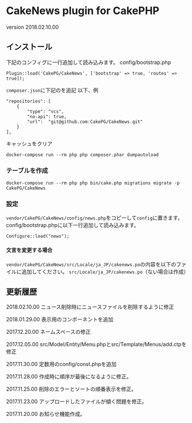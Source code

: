 # CakeNews plugin for CakePHP

version 2018.02.10.00

## インストール

下記のコンフィグに一行追加して読み込みます。
config/bootstrap.php
```
Plugin::load('CakePG/CakeNews', ['bootstrap' => true, 'routes' => true]);
```

`composer.json`に下記のを追記
以下、例
```
"repositories": [
    {
        "type": "vcs",
        "no-api": true,
        "url":  "git@github.com:CakePG/CakeNews.git"
    }
],
```

キャッシュをクリア
```
docker-compose run --rm php php composer.phar dumpautoload
```

### テーブルを作成
```
docker-compose run --rm php php bin/cake.php migrations migrate -p CakePG/CakeNews
```

### 設定

`vendor/CakePG/CakeNews/config/news.php`をコピーして`config`に置きます。
config/bootstrap.phpに以下一行追加して読み込みます。
```
Configure::load("news");
```

#### 文言を変更する場合
`vendor/CakePG/CakeNews/src/Locale/ja_JP/cakenews.po`の内容を以下のファイルに追加してください。
`src/Locale/ja_JP/cakenews.po`（ない場合は作成）

## 更新履歴

2018.02.10.00 ニュース削除時にニュースファイルを削除するように修正

2018.01.29.00 表示用のコンポーネントを追加

2017.12.20.00 ネームスペースの修正

2017.12.05.00 src/Model/Entity/Menu.phpとsrc/Template/Menus/add.ctpを修正

2017.11.30.00 定数用のconfig/const.phpを追加

2017.11.28.00 作成時に順序が最後になるように修正。

2017.11.25.00 削除のエラーとソートの順番表示を修正。

2017.11.23.00 アップロードしたファイルが傾く問題を修正。

2017.11.20.00 お知らせ機能作成。
